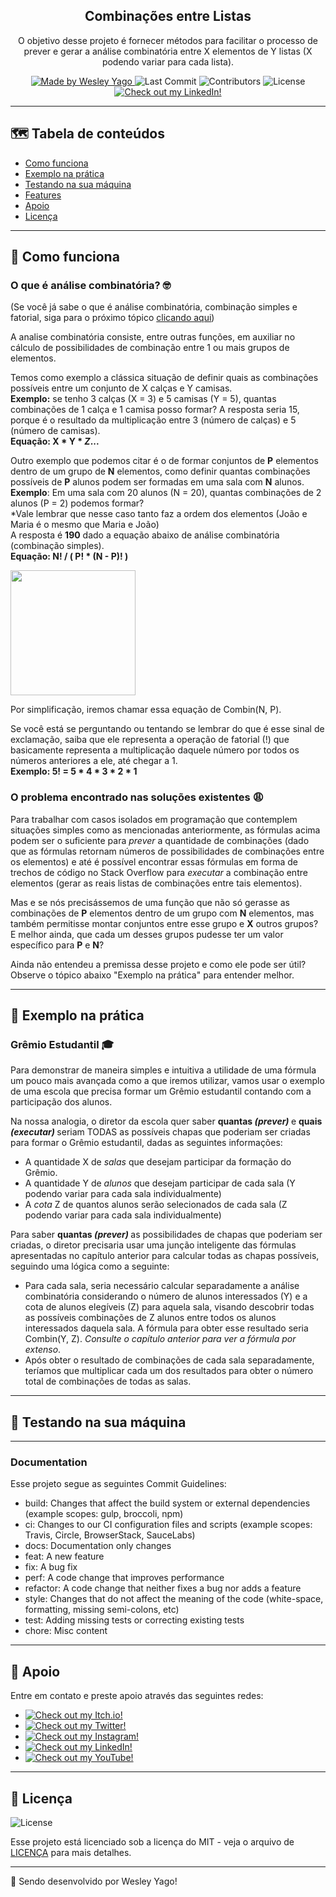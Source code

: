 <h2 align="center"> Combinações entre Listas </h2>

<p align="center">
O objetivo desse projeto é fornecer métodos para facilitar o processo de prever e gerar a análise combinatória entre X elementos de Y listas (X podendo variar para cada lista).
</p>

<p align="center">
  <a href="https://github.com/HypThaNyx">
    <img alt="Made by Wesley Yago" src="https://img.shields.io/badge/made%20by-Wesley%20Yago-orange">
  </a>

  <img alt="Last Commit" src="https://img.shields.io/github/last-commit/HypThaNyx/combinacoes-entre-listas">

  <img alt="Contributors" src="https://img.shields.io/github/contributors/HypThaNyx/combinacoes-entre-listas">

  <img alt="License" src="https://img.shields.io/badge/license-MIT-orange">

  <a href="https://www.linkedin.com/in/wesley-yago-da-silva/">
    <img alt="Check out my LinkedIn!" src="https://img.shields.io/badge/-LinkedIn-black.svg?logo=linkedin&color=666">
  </a>
</p>

---

## 🗺 Tabela de conteúdos

<ul>
  <li><a href="#-como-funciona">Como funciona</a></li>
  <li><a href="#-exemplo-na-prática">Exemplo na prática</a></li>
  <li><a href="#-testando-na-sua-máquina">Testando na sua máquina</a></li>
  <li><a href="#-features">Features</a></li>
  <li><a href="#-apoio">Apoio</a></li>
  <li><a href="#-licença">Licença</a></li>
</ul>

---

## 🧪 Como funciona

### O que é análise combinatória? 🤓
(Se você já sabe o que é análise combinatória, combinação simples e fatorial, siga para o próximo tópico <a href="#o-problema-encontrado-nas-soluções-existentes-">clicando aqui</a>)

A analise combinatória consiste, entre outras funções,
em auxiliar no cálculo de possibilidades de combinação
entre 1 ou mais grupos de elementos. <br>

Temos como exemplo a clássica situação de definir quais
as combinações possíveis entre um conjunto de X calças e Y camisas.
<br> <b>Exemplo:</b> se tenho 3 calças (X = 3) e 5 camisas (Y = 5), quantas combinações de 1 calça e 1 camisa posso formar? A resposta seria 15, porque é o resultado da multiplicação entre 3 (número de calças) e 5 (número de camisas). <br>
<b>Equação: X * Y * *Z*... </b>

Outro exemplo que podemos citar é o de formar conjuntos de <b>P</b> elementos dentro de um grupo de <b>N</b> elementos,
como definir quantas combinações possíveis de <b>P</b> alunos podem ser formadas em uma sala com <b>N</b> alunos. <br>
<b>Exemplo</b>: Em uma sala com 20 alunos (N = 20), quantas combinações de 2 alunos (P = 2) podemos formar? <br>
*Vale lembrar que nesse caso tanto faz a ordem dos elementos (João e Maria é o mesmo que Maria e João) <br>
A resposta é <b>190</b> dado a equação abaixo de análise combinatória (combinação simples). <br> 
<b>Equação: N! / ( P! * (N - P)! )</b>

<img src="https://images.educamaisbrasil.com.br/content/banco_de_imagens/mb/d/analise-combinatoria-combinacao-simples.jpg" width="200">

Por simplificação, iremos chamar essa equação de Combin(N, P).

Se você está se perguntando ou tentando se lembrar do que é esse sinal de exclamação, saiba que ele representa a operação
de fatorial (!) que basicamente representa a multiplicação daquele número por todos os números anteriores a ele, até chegar a 1. <br>
<b>Exemplo: 5! = 5 * 4 * 3 * 2 * 1</b>

### O problema encontrado nas soluções existentes 😩
Para trabalhar com casos isolados em programação que contemplem situações simples como as mencionadas anteriormente,
as fórmulas acima podem ser o suficiente para *prever* a quantidade de combinações (dado que as fórmulas retornam números
de possibilidades de combinações entre os elementos) e até é possível encontrar essas fórmulas em forma de trechos de código no
Stack Overflow para *executar* a combinação entre elementos (gerar as reais listas de combinações entre tais elementos).

Mas e se nós precisássemos de uma função que não só gerasse as combinações de <b>P</b> elementos dentro de um grupo com
<b>N</b> elementos, mas também permitisse montar conjuntos entre esse grupo e <b>X</b> outros grupos? <br>
E melhor ainda, que cada um desses grupos pudesse ter um valor específico para <b>P</b> e <b>N</b>?

Ainda não entendeu a premissa desse projeto e como ele pode ser útil? Observe o tópico abaixo "Exemplo na prática" para entender melhor.

---

## 🔨 Exemplo na prática

### Grêmio Estudantil 🎓

Para demonstrar de maneira simples e intuitiva a utilidade de uma fórmula um pouco mais avançada
como a que iremos utilizar, vamos usar o exemplo de uma escola que precisa formar
um Grêmio estudantil contando com a participação dos alunos.

Na nossa analogia, o diretor da escola quer saber <b> quantas *(prever)* </b> e <b> quais *(executar)* </b> seriam TODAS
as possíveis chapas que poderiam ser criadas para formar o Grêmio estudantil, dadas as seguintes informações:
- A quantidade X de *salas* que desejam participar da formação do Grêmio.
- A quantidade Y de *alunos* que desejam participar de cada sala (Y podendo variar para cada sala individualmente)
- A *cota* Z de quantos alunos serão selecionados de cada sala (Z podendo variar para cada sala individualmente)

Para saber <b> quantas *(prever)* </b> as possibilidades de chapas que poderiam ser criadas, o diretor precisaria usar
uma junção inteligente das fórmulas apresentadas no capítulo anterior para calcular todas as chapas possíveis, seguindo uma lógica como a seguinte:
- Para cada sala, seria necessário calcular separadamente a análise combinatória considerando o número de alunos interessados (Y)
e a cota de alunos elegíveis (Z) para aquela sala, visando descobrir todas as possíveis combinações de Z alunos entre todos os alunos
interessados daquela sala. A fórmula para obter esse resultado seria Combin(Y, Z). *Consulte o capítulo anterior para ver a fórmula por extenso*.
- Após obter o resultado de combinações de cada sala separadamente, teríamos que multiplicar cada um dos resultados para
obter o número total de combinações de todas as salas.

---

## 🚀 Testando na sua máquina

---

### Documentation

Esse projeto segue as seguintes Commit Guidelines:

- build: Changes that affect the build system or external dependencies (example scopes: gulp, broccoli, npm)
- ci: Changes to our CI configuration files and scripts (example scopes: Travis, Circle, BrowserStack, SauceLabs)
- docs: Documentation only changes
- feat: A new feature
- fix: A bug fix
- perf: A code change that improves performance
- refactor: A code change that neither fixes a bug nor adds a feature
- style: Changes that do not affect the meaning of the code (white-space, formatting, missing semi-colons, etc)
- test: Adding missing tests or correcting existing tests
- chore: Misc content

---

## 📌 Apoio

Entre em contato e preste apoio através das seguintes redes:

- <a href="https://hypthanyx.itch.io/">
    <img alt="Check out my Itch.io!" src="https://img.shields.io/badge/Itch.io-HypThaNyx-fff?logo=itch.io&style=social">
  </a>
- <a href="https://twitter.com/hypthanyx">
    <img alt="Check out my Twitter!" src="https://img.shields.io/badge/Twitter-HypThaNyx-fff?logo=twitter&style=social">
  </a>
- <a href="https://www.instagram.com/hypthanyx/">
    <img alt="Check out my Instagram!" src="https://img.shields.io/badge/Instagram-HypThaNyx-fff?logo=instagram&style=social">
  </a>
- <a href="https://www.linkedin.com/in/wesley-yago-da-silva/">
    <img alt="Check out my LinkedIn!" src="https://img.shields.io/badge/LinkedIn-Wesley Yago-black.svg?logo=linkedin&color=666&style=social">
  </a>
- <a href="https://www.youtube.com/channel/UC_x5u0TqJWN4O3GMwZRWkrg">
    <img alt="Check out my YouTube!" src="https://img.shields.io/badge/YouTube-HypThaNyx-black.svg?logo=youtube&color=666&style=social">
  </a>

---

## 📝 Licença

<img alt="License" src="https://img.shields.io/badge/license-MIT-%2304D361">

Esse projeto está licenciado sob a licença do MIT - veja o arquivo de [LICENÇA](LICENSE) para mais detalhes.

---

🧰 Sendo desenvolvido por Wesley Yago!
